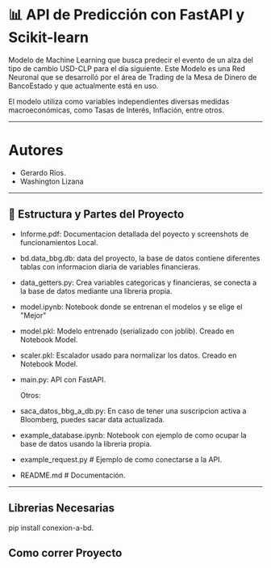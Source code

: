 # 📊 API de Predicción con FastAPI y Scikit-learn

Modelo de Machine Learning que busca predecir el evento de un alza del tipo de cambio USD-CLP para el día siguiente. Este Modelo es una Red Neuronal que se desarrolló por el área de Trading de la Mesa de Dinero de BancoEstado y que actualmente está en uso.

El modelo utiliza como variables independientes diversas medidas macroeconómicas, como Tasas de Interés, Inflación, entre otros.

---

# Autores
- Gerardo Rios.
- Washington Lizana

---

## 📂 Estructura y Partes del Proyecto

- Informe.pdf: Documentacion detallada del poyecto y screenshots de funcionamientos Local.

- bd.data_bbg.db: data del proyecto, la base de datos contiene diferentes tablas con informacion diaria de variables financieras.
- data_getters.py: Crea variables categoricas y financieras, se conecta a la base de datos mediante una libreria propia.
- model.ipynb: Notebook donde se entrenan el modelos y se elige el "Mejor"
- model.pkl: Modelo entrenado (serializado con joblib). Creado en Notebook Model.
- scaler.pkl: Escalador usado para normalizar los datos. Creado en Notebook Model.
- main.py: API con FastAPI.

  Otros:
- saca_datos_bbg_a_db.py: En caso de tener una suscripcion activa a Bloomberg, puedes sacar data actualizada.
- example_database.ipynb: Notebook con ejemplo de como ocupar la base de datos usando la libreria propia.
- example_request.py # Ejemplo de como conectarse a la API.
- README.md # Documentación.
---
## Librerias Necesarias

pip install conexion-a-bd.

## Como correr Proyecto


